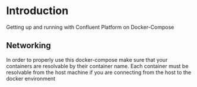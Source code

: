 # Introduction

Getting up and running with Confluent Platform on Docker-Compose

## Networking 

In order to properly use this docker-compose make sure that your containers are resolvable by their container name. Each container must be resolvable from the host machine if you are connecting from the host to the docker environment